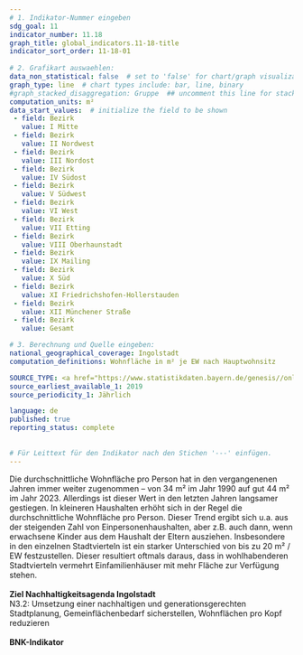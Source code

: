 ```yaml
---
# 1. Indikator-Nummer eingeben 
sdg_goal: 11 
indicator_number: 11.18
graph_title: global_indicators.11-18-title
indicator_sort_order: 11-18-01
 
# 2. Grafikart auswaehlen: 
data_non_statistical: false  # set to 'false' for chart/graph visualization 
graph_type: line  # chart types include: bar, line, binary 
#graph_stacked_disaggregation: Gruppe  ## uncomment this line for stacked bars. eplace 'Geschlecht' with the field of aggregation. 
computation_units: m²
data_start_values:  # initialize the field to be shown  
 - field: Bezirk 
   value: I Mitte 
 - field: Bezirk 
   value: II Nordwest
 - field: Bezirk 
   value: III Nordost 
 - field: Bezirk 
   value: IV Südost
 - field: Bezirk 
   value: V Südwest 
 - field: Bezirk 
   value: VI West
 - field: Bezirk 
   value: VII Etting
 - field: Bezirk 
   value: VIII Oberhaunstadt 
 - field: Bezirk 
   value: IX Mailing
 - field: Bezirk 
   value: X Süd 
 - field: Bezirk 
   value: XI Friedrichshofen-Hollerstauden
 - field: Bezirk 
   value: XII Münchener Straße
 - field: Bezirk 
   value: Gesamt 

# 3. Berechnung und Quelle eingeben: 
national_geographical_coverage: Ingolstadt 
computation_definitions: Wohnfläche in m² je EW nach Hauptwohnsitz

SOURCE_TYPE: <a href="https://www.statistikdaten.bayern.de/genesis//online?operation=table&code=31231-003z&bypass=true&levelindex=1&levelid=1680780794247#abreadcrumb"> Bayerisches Landesamt für Statistik</a>  # data source  
source_earliest_available_1: 2019
source_periodicity_1: Jährlich

language: de   
published: true 
reporting_status: complete
 
 
# Für Leittext für den Indikator nach den Stichen '---' einfügen. 
---
```

Die durchschnittliche Wohnfläche pro Person hat in den vergangenenen Jahren immer weiter zugenommen – von 34 m² im Jahr 1990 auf gut 44 m² im Jahr 2023. Allerdings ist dieser Wert in den letzten Jahren langsamer gestiegen. In kleineren Haushalten erhöht sich in der Regel die durchschnittliche Wohnfläche pro Person. Dieser Trend ergibt sich u.a. aus der steigenden Zahl von Einpersonenhaushalten, aber z.B. auch dann, wenn erwachsene Kinder aus dem Haushalt der Eltern ausziehen. Insbesondere in den einzelnen Stadtvierteln ist ein starker Unterschied von bis zu 20 m² / EW festzustellen. Dieser resultiert oftmals daraus, dass in wohlhabenderen Stadtvierteln vermehrt Einfamilienhäuser mit mehr Fläche zur Verfügung stehen.<br>
<br>
<b>Ziel Nachhaltigkeitsagenda Ingolstadt</b><br>
N3.2: Umsetzung einer nachhaltigen und generationsgerechten Stadtplanung, Gemeinflächenbedarf sicherstellen, Wohnflächen pro Kopf reduzieren<br>
<br>
<b>BNK-Indikator</b>
